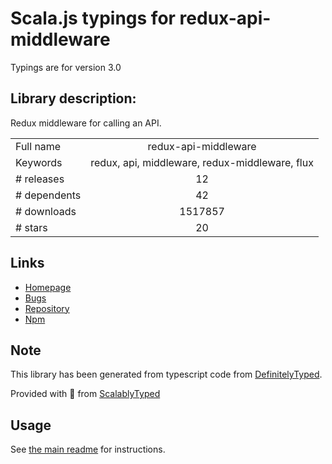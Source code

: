 
# Scala.js typings for redux-api-middleware

Typings are for version 3.0

## Library description:
Redux middleware for calling an API.

|                    |                 |
| ------------------ | :-------------: |
| Full name          | redux-api-middleware |
| Keywords           | redux, api, middleware, redux-middleware, flux |
| # releases         | 12 |
| # dependents       | 42 |
| # downloads        | 1517857 |
| # stars            | 20 |

## Links
- [Homepage](https://github.com/agraboso/redux-api-middleware)
- [Bugs](https://github.com/agraboso/redux-api-middleware/issues)
- [Repository](https://github.com/agraboso/redux-api-middleware)
- [Npm](https://www.npmjs.com/package/redux-api-middleware)
    


## Note
This library has been generated from typescript code from [DefinitelyTyped](https://definitelytyped.org).

Provided with :purple_heart: from [ScalablyTyped](https://github.com/oyvindberg/ScalablyTyped)

## Usage
See [the main readme](../../readme.md) for instructions.


